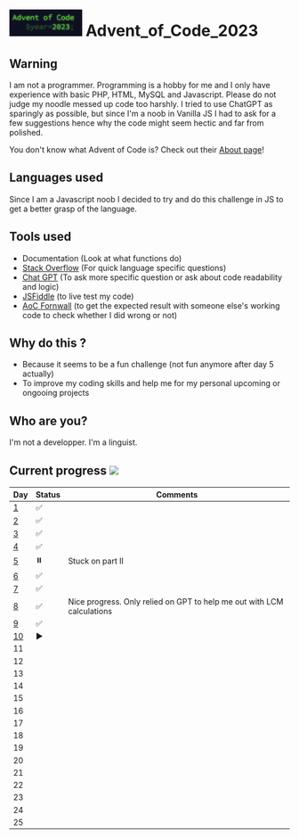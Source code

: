 # <img src="/AoC_logo.png" height="48rem"> Advent_of_Code_2023

## Warning
I am not a programmer. Programming is a hobby for me and I only have experience with basic PHP, HTML, MySQL and Javascript. Please do not judge my noodle messed up code too harshly. I tried to use ChatGPT as sparingly as possible, but since I'm a noob in Vanilla JS I had to ask for a few suggestions hence why the code might seem hectic and far from polished.

You don't know what Advent of Code is? Check out their [About page](https://adventofcode.com/2023/about)!

## Languages used
Since I am a Javascript noob I decided to try and do this challenge in JS to get a better grasp of the language.

## Tools used
- Documentation (Look at what functions do)
- [Stack Overflow](https://stackoverflow.com/) (For quick language specific questions)
- [Chat GPT](https://chat.openai.com/) (To ask more specific question or ask about code readability and logic)
- [JSFiddle](https://jsfiddle.net/) (to live test my code)
- [AoC Fornwall](https://aoc.fornwall.net/) (to get the expected result with someone else's working code to check whether I did wrong or not)

## Why do this ?
- Because it seems to be a fun challenge (not fun anymore after day 5 actually)
- To improve my coding skills and help me for my personal upcoming or ongooing projects

## Who are you?
I'm not a developper. I'm a linguist.

## Current progress ![](https://geps.dev/progress/40)
|Day	|Status		| Comments																	|
|----	|---		|------																		|
| [1](Day_01)		|✅			|																			|
| [2](Day_02)		|✅			|																			|
| [3](Day_03)		|✅			|																			|
| [4](Day_04)		|✅			|																			|
| [5](Day_05)		|⏸️		 	| Stuck on part II															|
| [6](Day_06)		|✅			|																			|
| [7](Day_07)		|✅			|																			|
| [8](Day_08)		|✅			| Nice progress. Only relied on GPT to help me out with LCM calculations	|
| [9](Day_09)		|✅			|																			|
| [10](Day_10)	|▶️			|																			|
| 11	|			|																			|
| 12	|			|																			|
| 13	|			|																			|
| 14	|			|																			|
| 15	|			|																			|
| 16	|			|																			|
| 17	|			|																			|
| 18	|			|																			|
| 19	|			|																			|
| 20	|			|																			|
| 21	|			|																			|
| 22	|			|																			|
| 23	|			|																			|
| 24	|			|																			|
| 25	|			|																			|
